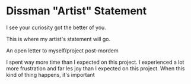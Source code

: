 # Dissman "Artist" Statement
I see your curiosity got the better of you.

This is where my artist's statement will go.

An open letter to myself/project post-mordem

I spent way more time than I expected on this project. I experienced a lot more frustration and far les joy than I expected on this project. When this kind of thing happens, it's important 

